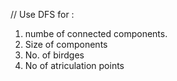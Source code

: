// Use DFS for :

1. numbe of connected components.
2. Size of components
3. No. of birdges
4. No of atriculation points